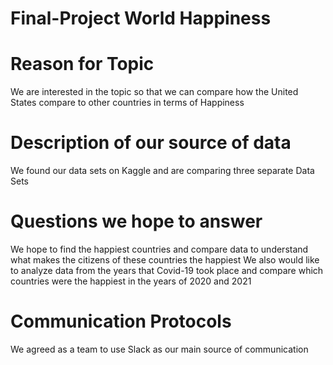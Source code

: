 # Final-Project World Happiness 

# Reason for Topic
We are interested in the topic so that we can compare how the United States compare to other countries in terms of Happiness

# Description of our source of data
We found our data sets on Kaggle and are comparing three separate Data Sets

# Questions we hope to answer
We hope to find the happiest countries and compare data to understand what makes the citizens of these countries the happiest
We also would like to analyze data from the years that Covid-19 took place and compare which countries were the happiest in the years of 2020 and 2021

# Communication Protocols
We agreed as a team to use Slack as our main source of communication

